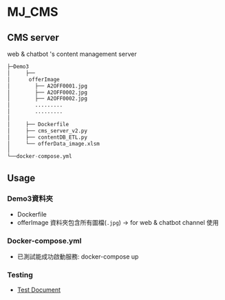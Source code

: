 # MJ_CMS

## CMS server
web & chatbot 's content management server 
```python
├─Demo3
│     ├──
│      offerImage
│        ├── A2OFF0001.jpg
│        ├── A2OFF0002.jpg
│        ├── A2OFF0002.jpg
│        .........
│        .........
│
│     ├── Dockerfile
│     ├── cms_server_v2.py
│     ├── contentDB_ETL.py
│     └── offerData_image.xlsm
│  
└──docker-compose.yml
```

## Usage
### Demo3資料夾
* Dockerfile
* offerImage 資料夾包含所有圖檔(`.jpg`)  -> for web & chatbot channel 使用


### Docker-compose.yml
* 已測試能成功啟動服務: docker-compose up

### Testing
* [Test Document](https://hackmd.io/KwDgnA7ApgTADAQwLQCMJxUgLHAZrpBSKVAZjgBMwA2aimU6qIA=)

